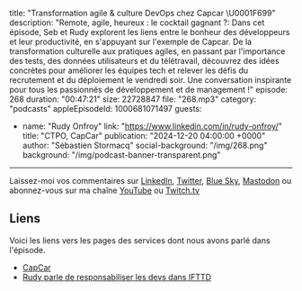 title: "Transformation agile & culture DevOps chez Capcar \U0001F699"
description: "Remote, agile, heureux : le cocktail gagnant ?: Dans cet épisode, Seb et Rudy explorent les liens entre le bonheur des développeurs et leur productivité, en s'appuyant sur l'exemple de Capcar. De la transformation culturelle aux pratiques agiles, en passant par l'importance des tests, des données utilisateurs et du télétravail, découvrez des idées concrètes pour améliorer les équipes tech et relever les défis du recrutement et du déploiement le vendredi soir. Une conversation inspirante pour tous les passionnés de développement et de management !"
episode: 268
duration: "00:47:21"
size: 22728847
file: "268.mp3"
category: "podcasts"
appleEpisodeId: 1000681071497
guests:
  - name: "Rudy Onfroy"
    link: "https://www.linkedin.com/in/rudy-onfroy/"
    title: "CTPO, CapCar"
publication: "2024-12-20 04:00:00 +0000"
author: "Sébastien Stormacq"
social-background: "/img/268.png"
background: "/img/podcast-banner-transparent.png"
---

Laissez-moi vos commentaires sur [LinkedIn](https://www.linkedin.com/in/sebastienstormacq/), [Twitter](https://twitter.com/sebsto), [Blue Sky](https://bsky.app/profile/sebsto.bsky.social), [Mastodon](https://awscommunity.social/@sebsto) ou abonnez-vous sur ma chaîne [YouTube](https://www.youtube.com/sebsto) ou [Twitch.tv](https://www.twitch.tv/sebAWS)

## Liens

Voici les liens vers les pages des services dont nous avons parlé dans l'épisode.

- [CapCar](https://www.capcar.fr/)
- [Rudy parle de responsabiliser les devs dans IFTTD](https://www.youtube.com/watch?v=06pGr8EvPi0)